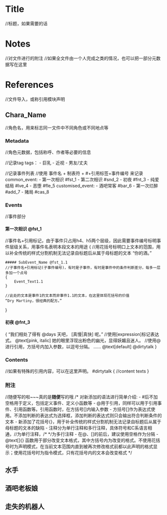 # Title
//标题，如果需要的话

# Notes
//对文件进行的附注
//如果全文件由一个人完成之类的情况，也可以把一部分元数据写在这里

# References
//文件导入，或称引用模块声明

## Chara_Name
//角色名，用来标志同一文件中不同角色或不同地点等

### Metadata
//角色元数据，包括称呼、作者等必要的信息

//记录tag
tags：
    - 巨乳
    - 近视
    - 男友/丈夫

//记录事件列表
//使用 事件名 + 制表符 + #+引用标签+事件编号 来记录
common_event:
    - 第一次相识    #fst_1
    - 第二次相识    #snd_2
    - 初夜         #fnt_3
    - 纯爱结局      #lve_4
    - 恶堕         #fle_5
customised_event:
    - 酒吧常客      #bar_6
    - 第一次烂醉    #add_7
    - 赌局         #cas_8

### Events
//事件部分

#### 第一次相识 @fst_1
//事件名+引用标记，由于事件只占用h4、h5两个层级，因此需要事件编号标明事件层级关系，用事件名表明本段文本的用途
{
    //用花括号标明口上文本的范围，用以补全传统的样式分割机制无法记录自标题后从属于母标题的文本
    “你的酒。”
    
    ##### SubEvent_Name @fst_1.1
    //子事件名+引用标记(子事件编号)，有时是子事件，有时是事件中的条件判断差分，每多一层多加一个点号
    {
        Event_Text1.1
    }

    //此处的文本是事件1的文本而非事件1.1的文本，在这里体现花括号的价值
    “Dry Martiny，很经典的配方。”
}

#### 初夜 @fnt_3
{
    “我们相处了得有 @days 天吧， [真慢|真快] 呢。”
    //使用[expression]标记表达式。
    @text[pink, italic]
    她的眼里浮现出粉色的幽光，显得妖媚且迷人。
    //使用@进行引用，方括号内加入参数，以逗号分隔。
    ……
    @text[default]
    @dirtytalk
}

### Contents
//如果有特殊的引用内容，可以在这里声明。
#dirtytalk
{
    //content texts
}

### 附注
//随便写的啦~~~真的是**随便**写的哦
/*
    对新添加的语法进行简单介绍:
    - #后不加空格用于定义，包括定义事件、定义小函数等
    - @用于引用，同样可以用于引用事件、引用函数等。引用函数时，在方括号[]内输入参数
    - 方括号[]作为表达式使用。不添加判断的表达式为选择框，添加判断的表达式则只会输出符合判断条件的文本
    - 新添加了花括号{}，用于补全传统的样式分割机制无法记录自标题后从属于母标题的文本的缺陷
    - 注释分为单行注释和多行注释，具体符号和C系语言相通，//为单行注释，/* */为多行注释
    - 在@、[]的前后，建议使用空格作为分隔
    - @text[]{} 函数用于部分改变文本格式，其中方括号内为改变的格式。不使用花括号时为声明模式，在当前文本范围内直到被再次修改格式前都以此声明的格式显示；使用花括号时为指令模式，只有花括号内的文本会改变格式
*/

## 水手

## 酒吧老板娘

## 走失的机器人